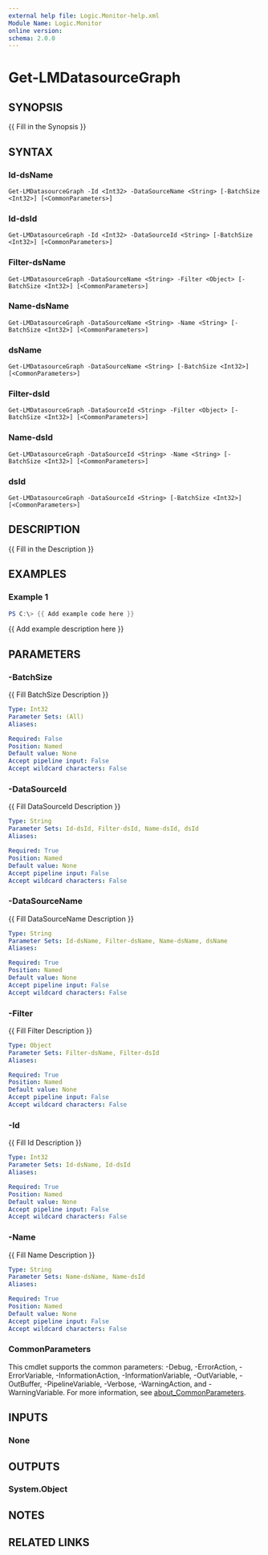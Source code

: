 ```yaml
---
external help file: Logic.Monitor-help.xml
Module Name: Logic.Monitor
online version:
schema: 2.0.0
---
```


# Get-LMDatasourceGraph

## SYNOPSIS
{{ Fill in the Synopsis }}

## SYNTAX

### Id-dsName
```
Get-LMDatasourceGraph -Id <Int32> -DataSourceName <String> [-BatchSize <Int32>] [<CommonParameters>]
```

### Id-dsId
```
Get-LMDatasourceGraph -Id <Int32> -DataSourceId <String> [-BatchSize <Int32>] [<CommonParameters>]
```

### Filter-dsName
```
Get-LMDatasourceGraph -DataSourceName <String> -Filter <Object> [-BatchSize <Int32>] [<CommonParameters>]
```

### Name-dsName
```
Get-LMDatasourceGraph -DataSourceName <String> -Name <String> [-BatchSize <Int32>] [<CommonParameters>]
```

### dsName
```
Get-LMDatasourceGraph -DataSourceName <String> [-BatchSize <Int32>] [<CommonParameters>]
```

### Filter-dsId
```
Get-LMDatasourceGraph -DataSourceId <String> -Filter <Object> [-BatchSize <Int32>] [<CommonParameters>]
```

### Name-dsId
```
Get-LMDatasourceGraph -DataSourceId <String> -Name <String> [-BatchSize <Int32>] [<CommonParameters>]
```

### dsId
```
Get-LMDatasourceGraph -DataSourceId <String> [-BatchSize <Int32>] [<CommonParameters>]
```

## DESCRIPTION
{{ Fill in the Description }}

## EXAMPLES

### Example 1
```powershell
PS C:\> {{ Add example code here }}
```

{{ Add example description here }}

## PARAMETERS

### -BatchSize
{{ Fill BatchSize Description }}

```yaml
Type: Int32
Parameter Sets: (All)
Aliases:

Required: False
Position: Named
Default value: None
Accept pipeline input: False
Accept wildcard characters: False
```

### -DataSourceId
{{ Fill DataSourceId Description }}

```yaml
Type: String
Parameter Sets: Id-dsId, Filter-dsId, Name-dsId, dsId
Aliases:

Required: True
Position: Named
Default value: None
Accept pipeline input: False
Accept wildcard characters: False
```

### -DataSourceName
{{ Fill DataSourceName Description }}

```yaml
Type: String
Parameter Sets: Id-dsName, Filter-dsName, Name-dsName, dsName
Aliases:

Required: True
Position: Named
Default value: None
Accept pipeline input: False
Accept wildcard characters: False
```

### -Filter
{{ Fill Filter Description }}

```yaml
Type: Object
Parameter Sets: Filter-dsName, Filter-dsId
Aliases:

Required: True
Position: Named
Default value: None
Accept pipeline input: False
Accept wildcard characters: False
```

### -Id
{{ Fill Id Description }}

```yaml
Type: Int32
Parameter Sets: Id-dsName, Id-dsId
Aliases:

Required: True
Position: Named
Default value: None
Accept pipeline input: False
Accept wildcard characters: False
```

### -Name
{{ Fill Name Description }}

```yaml
Type: String
Parameter Sets: Name-dsName, Name-dsId
Aliases:

Required: True
Position: Named
Default value: None
Accept pipeline input: False
Accept wildcard characters: False
```

### CommonParameters
This cmdlet supports the common parameters: -Debug, -ErrorAction, -ErrorVariable, -InformationAction, -InformationVariable, -OutVariable, -OutBuffer, -PipelineVariable, -Verbose, -WarningAction, and -WarningVariable. For more information, see [about_CommonParameters](http://go.microsoft.com/fwlink/?LinkID=113216).

## INPUTS

### None
## OUTPUTS

### System.Object
## NOTES

## RELATED LINKS
